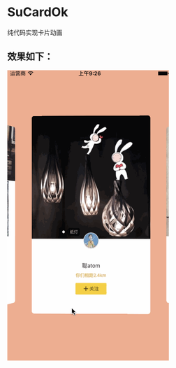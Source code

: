 # SuCardOk
纯代码实现卡片动画

## 效果如下：
![](https://raw.githubusercontent.com/AbelSu131/SuCardOk/master/123tj.gif)
